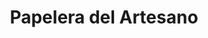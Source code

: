 ---
title: "Papelera del Artesano"
url: /ciudad-autonoma-de-buenos-aires/papelera-del-artesano/
shop: Schreibwaren
---
